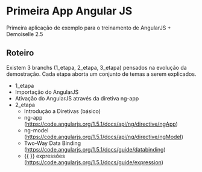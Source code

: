 # Primeira App Angular JS

Primeira aplicação de exemplo para o treinamento de AngularJS + Demoiselle 2.5

## Roteiro

Existem 3 branchs (1_etapa, 2_etapa, 3_etapa) pensados na evolução da demostração.
Cada etapa aborta um conjunto de temas a serem explicados.

* 1_etapa
 * Importação do AngularJS
 * Ativação do AngularJS através da diretiva ng-app
* 2_etapa
  * Introdução a Diretivas (básico)
   * ng-app (https://code.angularjs.org/1.5.1/docs/api/ng/directive/ngApp)
   * ng-model (https://code.angularjs.org/1.5.1/docs/api/ng/directive/ngModel)
  * Two-Way Data Binding (https://code.angularjs.org/1.5.1/docs/guide/databinding)
  * {{ }} expressões (https://code.angularjs.org/1.5.1/docs/guide/expression)
